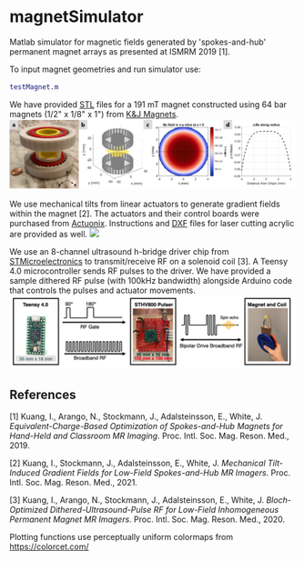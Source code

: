 # magnetSimulator
 
 Matlab simulator for magnetic fields generated by 'spokes-and-hub' permanent magnet arrays as presented at ISMRM 2019 [1].
 
 To input magnet geometries and run simulator use:
 ```matlab 
 testMagnet.m
 ```
 
 We have provided [STL](stl) files for a 191 mT magnet constructed using 64 bar magnets (1/2" x 1/8" x 1") from [K&J Magnets](https://www.kjmagnetics.com/proddetail.asp?prod=B82X0).
 <img src="./figures/magnet_sim_field.png" alt="drawing" width="1000"/>
 
 We use mechanical tilts from linear actuators to generate gradient fields within the magnet [2]. The actuators and their control boards were purchased from [Actuonix](https://www.actuonix.com/L12-P-Micro-Linear-Actuator-with-Position-Feedback-p/l12-p.htm). Instructions and [DXF](dxf) files for laser cutting acrylic are provided as well.
 <img src="./figures/tilted_magnet.gif" width="1000"/>
 
 We use an 8-channel ultrasound h-bridge driver chip from [STMicroelectronics](https://www.st.com/en/switches-and-multiplexers/sthv800.html) to transmit/receive RF on a solenoid coil [3]. A Teensy 4.0 microcontroller sends RF pulses to the driver. We have provided a sample dithered RF pulse (with 100kHz bandwidth) alongside Arduino code that controls the pulses and actuator movements. 
  <img src="./figures/signal_chain.png" alt="drawing" width="1000"/>


## References

[1] Kuang, I., Arango, N., Stockmann, J., Adalsteinsson, E., White, J. <em>Equivalent-Charge-Based Optimization of Spokes-and-Hub Magnets for Hand-Held and Classroom MR Imaging</em>. Proc. Intl. Soc. Mag. Reson. Med., 2019. 

[2] Kuang, I., Stockmann, J., Adalsteinsson, E., White, J. <em>Mechanical Tilt-Induced Gradient Fields for Low-Field Spokes-and-Hub MR Imagers</em>. Proc. Intl. Soc. Mag. Reson. Med., 2021. 

[3] Kuang, I., Arango, N., Stockmann, J., Adalsteinsson, E., White, J. <em>Bloch-Optimized Dithered-Ultrasound-Pulse RF for Low-Field Inhomogeneous Permanent Magnet MR Imagers</em>. Proc. Intl. Soc. Mag. Reson. Med., 2020. 
 
 Plotting functions use perceptually uniform colormaps from https://colorcet.com/
